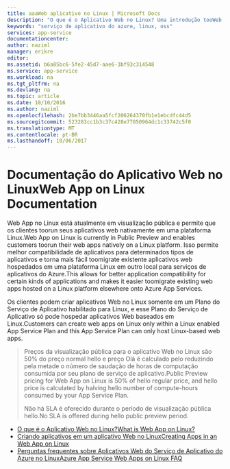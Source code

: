 ```yaml
---
title: aaaWeb aplicativo no Linux | Microsoft Docs
description: "O que é o Aplicativo Web no Linux? Uma introdução tooWeb aplicativo no Linux."
keywords: "serviço de aplicativo do azure, linux, oss"
services: app-service
documentationcenter: 
author: naziml
manager: erikre
editor: 
ms.assetid: b6a85bc6-5fe2-45d7-aae6-3bf93c314548
ms.service: app-service
ms.workload: na
ms.tgt_pltfrm: na
ms.devlang: na
ms.topic: article
ms.date: 10/10/2016
ms.author: naziml
ms.openlocfilehash: 2be7bb3446aa5fcf206264370fb1e1ebcdfc44d5
ms.sourcegitcommit: 523283cc1b3c37c428e77850964dc1c33742c5f0
ms.translationtype: MT
ms.contentlocale: pt-BR
ms.lasthandoff: 10/06/2017
---
```

# <a name="web-app-on-linux-documentation"></a><span data-ttu-id="67311-105">Documentação do Aplicativo Web no Linux</span><span class="sxs-lookup"><span data-stu-id="67311-105">Web App on Linux Documentation</span></span>
<span data-ttu-id="67311-106">Web App no Linux está atualmente em visualização pública e permite que os clientes toorun seus aplicativos web nativamente em uma plataforma Linux.</span><span class="sxs-lookup"><span data-stu-id="67311-106">Web App on Linux is currently in Public Preview and enables customers toorun their web apps natively on a Linux platform.</span></span> <span data-ttu-id="67311-107">Isso permite melhor compatibilidade de aplicativos para determinados tipos de aplicativos e torna mais fácil toomigrate existente aplicativos web hospedados em uma plataforma Linux em outro local para serviços de aplicativos do Azure.</span><span class="sxs-lookup"><span data-stu-id="67311-107">This allows for better application compatibility for certain kinds of applications and makes it easier toomigrate existing web apps hosted on a Linux platform elsewhere onto Azure App Services.</span></span>

<span data-ttu-id="67311-108">Os clientes podem criar aplicativos Web no Linux somente em um Plano do Serviço de Aplicativo habilitado para Linux, e esse Plano do Serviço de Aplicativo só pode hospedar aplicativos Web baseados em Linux.</span><span class="sxs-lookup"><span data-stu-id="67311-108">Customers can create web apps on Linux only within a Linux enabled App Service Plan and this App Service Plan can only host Linux-based web apps.</span></span> 

> <span data-ttu-id="67311-109">Preços da visualização pública para o aplicativo Web no Linux são 50% do preço normal hello e preço Olá é calculado pelo reduzindo pela metade o número de saudação de horas de computação consumida por seu plano de serviço de aplicativo.</span><span class="sxs-lookup"><span data-stu-id="67311-109">Public Preview pricing for Web App on Linux is 50% of hello regular price, and hello price is calculated by halving hello number of compute-hours consumed by your App Service Plan.</span></span>
> 
> <span data-ttu-id="67311-110">Não há SLA é oferecido durante o período de visualização pública hello.</span><span class="sxs-lookup"><span data-stu-id="67311-110">No SLA is offered during hello public preview period.</span></span> 
> 
> 

* [<span data-ttu-id="67311-111">O que é o Aplicativo Web no Linux?</span><span class="sxs-lookup"><span data-stu-id="67311-111">What is Web App on Linux?</span></span>](../app-service-web/app-service-linux-intro.md)
* [<span data-ttu-id="67311-112">Criando aplicativos em um aplicativo Web no Linux</span><span class="sxs-lookup"><span data-stu-id="67311-112">Creating Apps in an Web App on Linux</span></span>](../app-service-web/app-service-linux-how-to-create-web-app.md)
* [<span data-ttu-id="67311-113">Perguntas frequentes sobre Aplicativos Web do Serviço de Aplicativo do Azure no Linux</span><span class="sxs-lookup"><span data-stu-id="67311-113">Azure App Service Web Apps on Linux FAQ</span></span>](../app-service-web/app-service-linux-faq.md) 

